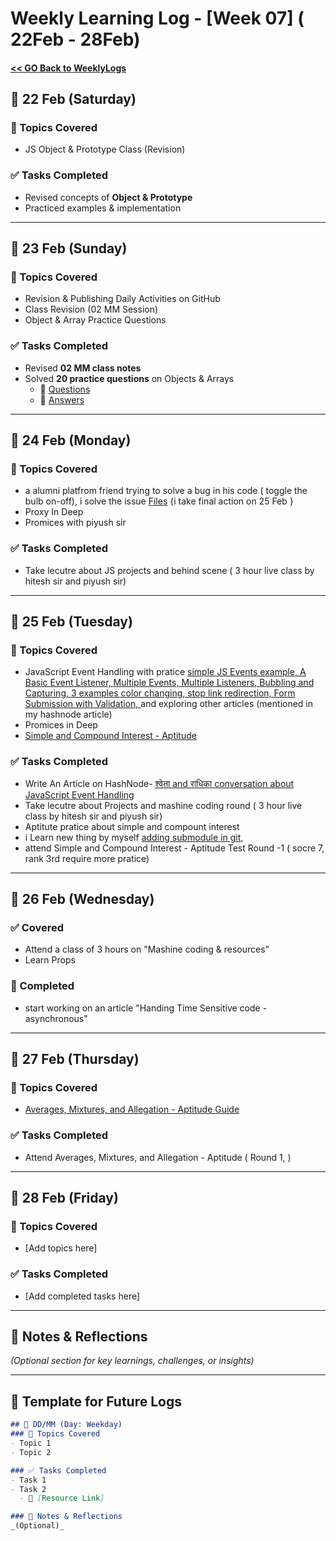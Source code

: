 # Weekly Learning Log - [Week 07] ( 22Feb - 28Feb)

#### [ << GO Back to WeeklyLogs](../WeeklyLogs.md)

## 📅 22 Feb (Saturday)
### 📝 Topics Covered
- JS Object & Prototype Class (Revision)

### ✅ Tasks Completed
- Revised concepts of **Object & Prototype**
- Practiced examples & implementation

---

## 📅 23 Feb (Sunday)
### 📝 Topics Covered
- Revision & Publishing Daily Activities on GitHub
- Class Revision (02 MM Session)
- Object & Array Practice Questions

### ✅ Tasks Completed
- Revised **02 MM class notes**
- Solved **20 practice questions** on Objects & Arrays  
  - 🔗 [Questions](../week04%2001-07/Object%20&%20array%20pratice%20que.md)  
  - 🔗 [Answers](../week04%2001-07/Object%20&%20array%20pratice.js)  

---

## 📅 24 Feb (Monday)
### 📝 Topics Covered
- a alumni platfrom friend trying to solve a bug in his code ( toggle the bulb on-off), i solve the issue [Files](./day25/alumini-help/light-drag-onoff/) {i take final action on 25 Feb }
- Proxy In Deep
- Promices with piyush sir

### ✅ Tasks Completed
- Take lecutre about JS projects and behind scene ( 3 hour live class by hitesh sir and piyush sir)


---

## 📅 25 Feb (Tuesday)
### 📝 Topics Covered
- JavaScript Event Handling with pratice 
[simple JS Events  example, ](./day25/article/code1.html) [A Basic Event Listener, ](./day25/article/code2.html) [Multiple Events, Multiple Listeners, ](./day25/article/code3.html) [Bubbling and Capturing, ](./day25/article/code4.html) [3 examples color changing, stop link redirection, Form Submission with Validation, ](./day25/article/code5.html) and exploring other articles (mentioned in my hashnode article)
- Promices in Deep 
- [Simple and Compound Interest - Aptitude](./day25/simple-compound-interest-aptitude/aptitudePre.md)

### ✅ Tasks Completed
- Write An Article on HashNode- [श्वेता and राधिका conversation about JavaScript Event Handling](https://dev-cohort.hashnode.dev/shavata-and-rathhaka-conversation-about-javascript-event-handling)
- Take lecutre about Projects and mashine coding round ( 3 hour live class by hitesh sir and piyush sir)
- Aptitute pratice about simple and compount interest
- i Learn new thing by myself [adding submodule in git, ](./day25/alumini-help/readme.md)
- attend Simple and Compound Interest - Aptitude Test Round -1 ( socre 7, rank 3rd require more pratice)

---

## 📅 26 Feb (Wednesday)
### ✅ Covered
- Attend a class of 3 hours on "Mashine coding & resources" 
- Learn Props 
### 📝 Completed
- start working on an article "Handing Time Sensitive code - asynchronous"

---

## 📅 27 Feb (Thursday)
### 📝 Topics Covered
- [Averages, Mixtures, and Allegation - Aptitude Guide](./day27/Averages-Mixtures-and-Allegation-Aptitude-Guide.md)

### ✅ Tasks Completed
- Attend Averages, Mixtures, and Allegation - Aptitude ( Round 1, )

---

## 📅 28 Feb (Friday)
### 📝 Topics Covered
- [Add topics here]

### ✅ Tasks Completed
- [Add completed tasks here]

---

## 📌 Notes & Reflections  
*(Optional section for key learnings, challenges, or insights)*  

---

## 📅 Template for Future Logs  
```md
## 📅 DD/MM (Day: Weekday)
### 📝 Topics Covered
- Topic 1  
- Topic 2  

### ✅ Tasks Completed
- Task 1  
- Task 2  
  - 🔗 [Resource Link]  

### 📌 Notes & Reflections  
_(Optional)_